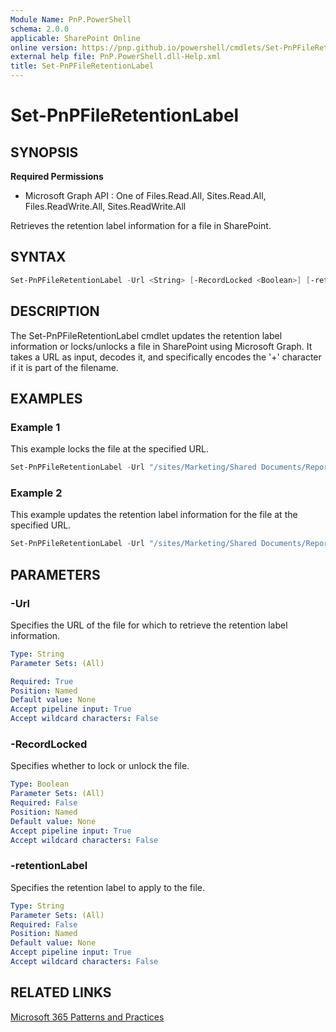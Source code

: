 ```yaml
---
Module Name: PnP.PowerShell
schema: 2.0.0
applicable: SharePoint Online
online version: https://pnp.github.io/powershell/cmdlets/Set-PnPFileRetentionLabel.html
external help file: PnP.PowerShell.dll-Help.xml
title: Set-PnPFileRetentionLabel
---
```


# Set-PnPFileRetentionLabel

## SYNOPSIS

**Required Permissions**

  * Microsoft Graph API : One of Files.Read.All, Sites.Read.All, Files.ReadWrite.All, Sites.ReadWrite.All

Retrieves the retention label information for a file in SharePoint.

## SYNTAX
```powershell
Set-PnPFileRetentionLabel -Url <String> [-RecordLocked <Boolean>] [-retentionLabel <String>] [-Connection <PnPConnection>]
```

## DESCRIPTION

The Set-PnPFileRetentionLabel cmdlet updates the retention label information or locks/unlocks a file in SharePoint using Microsoft Graph. It takes a URL as input, decodes it, and specifically encodes the '+' character if it is part of the filename.

## EXAMPLES

### Example 1
This example locks the file at the specified URL.

```powershell
Set-PnPFileRetentionLabel -Url "/sites/Marketing/Shared Documents/Report.pptx" -RecordLocked $true
```

### Example 2
This example updates the retention label information for the file at the specified URL.

```powershell
Set-PnPFileRetentionLabel -Url "/sites/Marketing/Shared Documents/Report.pptx" -retentionLabel "Finance"
```

## PARAMETERS

### -Url
Specifies the URL of the file for which to retrieve the retention label information.

```yaml
Type: String
Parameter Sets: (All)

Required: True
Position: Named
Default value: None
Accept pipeline input: True
Accept wildcard characters: False
```

### -RecordLocked
Specifies whether to lock or unlock the file.
```yaml
Type: Boolean
Parameter Sets: (All)
Required: False
Position: Named
Default value: None
Accept pipeline input: True
Accept wildcard characters: False
```

### -retentionLabel
Specifies the retention label to apply to the file.
```yaml
Type: String
Parameter Sets: (All)
Required: False
Position: Named
Default value: None
Accept pipeline input: True
Accept wildcard characters: False
```

## RELATED LINKS

[Microsoft 365 Patterns and Practices](https://aka.ms/m365pnp)
